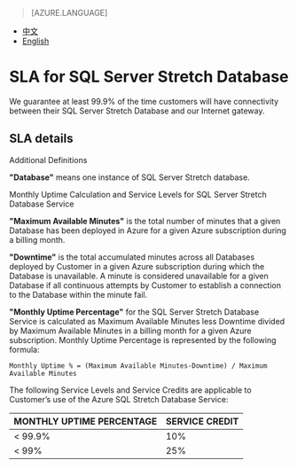 <properties
	pageTitle="SLA for SQL Server Stretch Database"
    description="We guarantee at least 99.9% of the time customers will have connectivity between their SQL Server Stretch Database and our Internet gateway."
    services=""
    documentationCenter=""
    authors=""
    manager=""
    editor=""
    tags=""/>

<tags ms.service="legal" ms.date="07/2016" wacn.date="07/2016" wacn.lang="en"/>

> [AZURE.LANGUAGE]
- [中文](/support/sla/sql-server-stretch-database/)
- [English](/support/sla/sql-server-stretch-database-en/)

# SLA for SQL Server Stretch Database

We guarantee at least 99.9% of the time customers will have connectivity between their SQL Server Stretch Database and our Internet gateway.

## SLA details 
Additional Definitions

**"Database"** means one instance of SQL Server Stretch database.

Monthly Uptime Calculation and Service Levels for SQL Server Stretch Database Service

**"Maximum Available Minutes"** is the total number of minutes that a given Database has been deployed in Azure for a given Azure subscription during a billing month.

**"Downtime"** is the total accumulated minutes across all Databases deployed by Customer in a given Azure subscription during which the Database is unavailable. A minute is considered unavailable for a given Database if all continuous attempts by Customer to establish a connection to the Database within the minute fail.

**"Monthly Uptime Percentage"** for the SQL Server Stretch Database Service is calculated as Maximum Available Minutes less Downtime divided by Maximum Available Minutes in a billing month for a given Azure subscription. Monthly Uptime Percentage is represented by the following formula:

    Monthly Uptime % = (Maximum Available Minutes-Downtime) / Maximum Available Minutes

The following Service Levels and Service Credits are applicable to Customer’s use of the Azure SQL Stretch Database Service:

MONTHLY UPTIME PERCENTAGE	|SERVICE CREDIT
---|---
< 99.9%	|10%
< 99%	|25%
